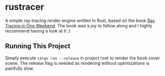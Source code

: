 # rustracer

A simple ray-tracing render engine written in Rust, based on the book [Ray Tracing in One Weekend](https://raytracing.github.io/books/RayTracingInOneWeekend.html).
The book was a joy to follow along and I highly recommend having a look at it :)


## Running This Project

Simply execute `cargo run --release` in project root to render the book cover scene.
The release flag is needed as rendering without optimizations is painfully slow.
